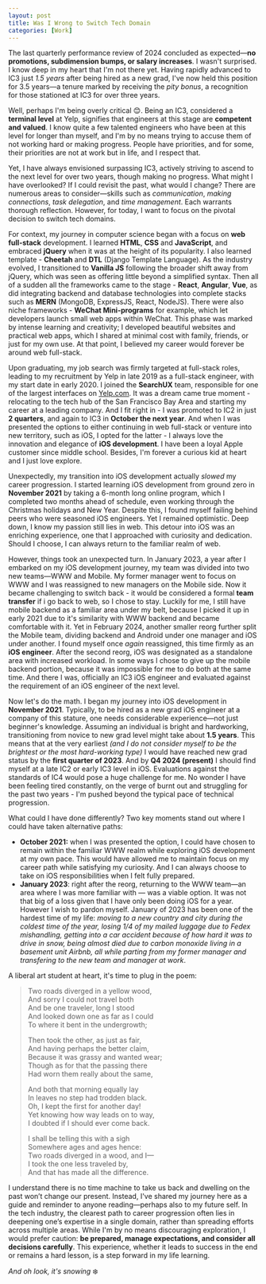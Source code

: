 ```yaml
---
layout: post
title: Was I Wrong to Switch Tech Domain
categories: [Work]
---
```


The last quarterly performance review of 2024 concluded as expected—**no promotions, subdimension bumps, or salary increases**. I wasn't surprised. I know deep in my heart that I'm not there yet. Having rapidly advanced to IC3 just *1.5 years* after being hired as a new grad, I've now held this position for 3.5 years—a tenure marked by receiving the *pity bonus*, a recognition for those stationed at IC3 for over three years. 

Well, perhaps I'm being overly critical 😊. Being an IC3, considered a **terminal level** at Yelp, signifies that engineers at this stage are **competent and valued**. I know quite a few talented engineers who have been at this level for longer than myself, and I'm by no means trying to accuse them of not working hard or making progress. People have priorities, and for some, their priorities are not at work but in life, and I respect that.

<!--more-->

Yet, I have always envisioned surpassing IC3, actively striving to ascend to the next level for over two years, though making no progress. What might I have overlooked? If I could revisit the past, what would I change? There are numerous areas to consider—skills such as *communication*, *making connections*, *task delegation*, and *time management*. Each warrants thorough reflection. However, for today, I want to focus on the pivotal decision to switch tech domains.

For context, my journey in computer science began with a focus on **web full-stack** development. I learned **HTML**, **CSS** and **JavaScript**, and embraced **jQuery** when it was at the height of its popularity. I also learned template - **Cheetah** and **DTL** (Django Template Language). As the industry evolved, I transitioned to **Vanilla JS** following the broader shift away from jQuery, which was seen as offering little beyond a simplified syntax. Then all of a sudden all the frameworks came to the stage - **React**, **Angular**, **Vue**, as did integrating backend and database technologies into complete stacks such as **MERN** (MongoDB, ExpressJS, React, NodeJS). There were also niche frameworks - **WeChat Mini-programs** for example, which let developers launch small web apps within WeChat. This phase was marked by intense learning and creativity; I developed beautiful websites and practical web apps, which I shared at minimal cost with family, friends, or just for my own use. At that point, I believed my career would forever be around web full-stack.

Upon graduating, my job search was firmly targeted at full-stack roles, leading to my recruitment by Yelp in late 2019 as a full-stack engineer, with my start date in early 2020. I joined the **SearchUX** team, responsible for one of the largest interfaces on [Yelp.com](https://www.yelp.com/search?find_desc=Food&find_loc=San+Francisco%2C+CA). It was a dream came true moment - relocating to the tech hub of the San Francisco Bay Area and starting my career at a leading company. And I fit right in - I was promoted to IC2 in just **2 quarters**, and again to IC3 in **October the next year**. And when I was presented the options to either continuing in web full-stack or venture into new territory, such as iOS, I opted for the latter - I always love the innovation and elegance of **iOS development**. I have been a loyal Apple customer since middle school. Besides, I'm forever a curious kid at heart and I just love explore. 

Unexpectedly, my transition into iOS development actually *slowed* my career progression. I started learning iOS development from ground zero in **November 2021** by taking a 6-month long online program, which I completed two months ahead of schedule, even working through the Christmas holidays and New Year. Despite this, I found myself failing behind peers who were seasoned iOS engineers. Yet I remained optimistic. Deep down, I know my passion still lies in web. This detour into iOS was an enriching experience, one that I approached with curiosity and dedication. Should I choose, I can always return to the familiar realm of web.

However, things took an unexpected turn. In January 2023, a year after I embarked on my iOS development journey, my team was divided into two new teams—WWW and Mobile. My former manager went to focus on WWW and I was reassigned to new managers on the Mobile side. Now it became challenging to switch back - it would be considered a formal **team transfer** if i go back to web, so I chose to stay. Luckily for me, I still have mobile backend as a familiar area under my belt, because I picked it up in early 2021 due to it's similarity with WWW backend and became comfortable with it. Yet in February 2024, another smaller reorg further split the Mobile team, dividing backend and Android under one manager and iOS under another. I found myself once *again* reassigned, this time firmly as an **iOS engineer**. After the second reorg, iOS was designated as a standalone area with increased workload. In some ways I chose to give up the mobile backend portion, because it was impossible for me to do both at the same time.  And there I was, officially an IC3 iOS engineer and evaluated against the requirement of an iOS engineer of the next level.

Now let's do the math. I began my journey into iOS development in **November 2021**. Typically, to be hired as a new grad iOS engineer at a company of this stature, one needs considerable experience—not just beginner's knowledge. Assuming an individual is bright and hardworking, transitioning from novice to new grad level might take about **1.5 years**. This means that at the very earliest *(and I do not consider myself to be the brightest or the most hard-working type)* I would have reached new grad status by the **first quarter of 2023**. And by **Q4 2024 (present)** I should find myself at a late IC2 or early IC3 level in iOS. Evaluations against the standards of IC4 would pose a huge challenge for me. No wonder I have been feeling tired constantly, on the verge of burnt out and struggling for the past two years - I'm pushed beyond the typical pace of technical progression.

What could I have done differently? Two key moments stand out where I could have taken alternative paths:

- **October 2021:** when I was presented the option, I could have chosen to remain within the familiar WWW realm while exploring iOS development at my own pace. This would have allowed me to maintain focus on my career path while satisfying my curiosity. And I can always choose to take on iOS responsibilities when I felt fully prepared.
- **January 2023**: right after the reorg, returning to the WWW team—an area where I was more familiar with — was a viable option. It was not that big of a loss given that I have only been doing iOS for a year. However I wish to pardon myself. January of 2023 has been one of the hardest time of my life: *moving to a new country and city during the coldest time of the year, losing 1/4 of my mailed luggage due to Fedex mishandling, getting into a car accident because of how hard it was to drive in snow, being almost died due to carbon monoxide living in a basement unit Airbnb, all while parting from my former manager and transfering to the new team and manager at work*. 

A liberal art student at heart, it's time to plug in the poem:

> Two roads diverged in a yellow wood,  
> And sorry I could not travel both  
> And be one traveler, long I stood  
> And looked down one as far as I could  
> To where it bent in the undergrowth;  
>
> Then took the other, as just as fair,  
> And having perhaps the better claim,  
> Because it was grassy and wanted wear;  
> Though as for that the passing there  
> Had worn them really about the same,  
>
> And both that morning equally lay  
> In leaves no step had trodden black.  
> Oh, I kept the first for another day!  
> Yet knowing how way leads on to way,  
> I doubted if I should ever come back.  
>
> I shall be telling this with a sigh  
> Somewhere ages and ages hence:  
> Two roads diverged in a wood, and I—  
> I took the one less traveled by,  
> And that has made all the difference.

I understand there is no time machine to take us back and dwelling on the past won’t change our present. Instead, I've shared my journey here as a guide and reminder to anyone reading—perhaps also to my future self. In the tech industry, the clearest path to career progression often lies in deepening one’s expertise in a single domain, rather than spreading efforts across multiple areas. While I'm by no means discouraging exploration, I would prefer caution: **be prepared, manage expectations, and consider all decisions carefully**. This experience, whether it leads to success in the end or remains a hard lesson, is a step forward in my life learning.

*And oh look, it's snowing* ❄️

